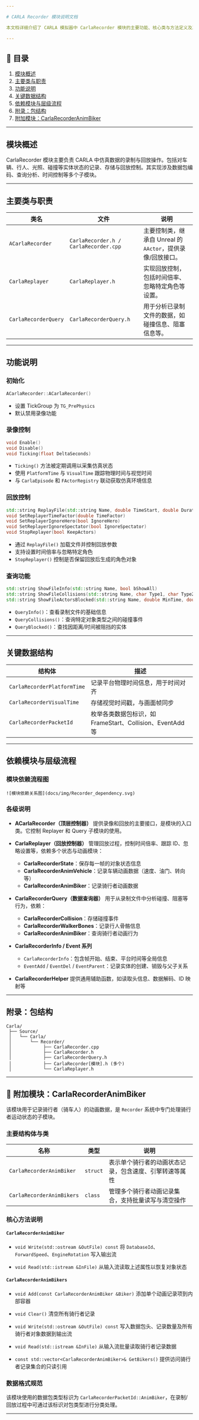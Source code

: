 ```yaml
---

# CARLA Recorder 模块说明文档

本文档详细介绍了 CARLA 模拟器中 CarlaRecorder 模块的主要功能、核心类与方法定义及其模块间依赖关系，旨在帮助开发者理解其录像与回放机制，并把握模块层次结构。

---
```


## 📑 目录

1. [模块概述](#模块概述)
2. [主要类与职责](#主要类与职责)
3. [功能说明](#功能说明)
4. [关键数据结构](#关键数据结构)
5. [依赖模块与层级流程](#依赖模块与层级流程)
6. [附录：包结构](#附录包结构)
7. [附加模块：CarlaRecorderAnimBiker](#附加模块carlarecorderanimbiker)

---

## 模块概述

CarlaRecorder 模块主要负责 CARLA 中仿真数据的录制与回放操作。包括对车辆、行人、光照、碰撞等实体状态的记录、存储与回放控制。其实现涉及数据包编码、查询分析、时间控制等多个子模块。

---

## 主要类与职责

| 类名                   | 文件                                    | 说明                                     |
| -------------------- | ------------------------------------- | -------------------------------------- |
| `ACarlaRecorder`     | `CarlaRecorder.h / CarlaRecorder.cpp` | 主要控制类，继承自 Unreal 的 `AActor`，提供录像/回放接口。 |
| `CarlaReplayer`      | `CarlaReplayer.h`                     | 实现回放控制，包括时间倍率、忽略特定角色等设置。               |
| `CarlaRecorderQuery` | `CarlaRecorderQuery.h`                | 用于分析已录制文件的数据，如碰撞信息、阻塞信息等。              |

---

## 功能说明

### 初始化

```cpp
ACarlaRecorder::ACarlaRecorder()
```

* 设置 TickGroup 为 `TG_PrePhysics`
* 默认禁用录像功能

### 录像控制

```cpp
void Enable()
void Disable()
void Ticking(float DeltaSeconds)
```

* `Ticking()` 方法被定期调用以采集仿真状态
* 使用 `PlatformTime` 与 `VisualTime` 跟踪物理时间与视觉时间
* 与 `CarlaEpisode` 和 `FActorRegistry` 联动获取仿真环境信息

### 回放控制

```cpp
std::string ReplayFile(std::string Name, double TimeStart, double Duration, uint32_t FollowId, bool ReplaySensors)
void SetReplayerTimeFactor(double TimeFactor)
void SetReplayerIgnoreHero(bool IgnoreHero)
void SetReplayerIgnoreSpectator(bool IgnoreSpectator)
void StopReplayer(bool KeepActors)
```

* 通过 `ReplayFile()` 加载文件并控制回放参数
* 支持设置时间倍率与忽略特定角色
* `StopReplayer()` 控制是否保留回放后生成的角色对象

### 查询功能

```cpp
std::string ShowFileInfo(std::string Name, bool bShowAll)
std::string ShowFileCollisions(std::string Name, char Type1, char Type2)
std::string ShowFileActorsBlocked(std::string Name, double MinTime, double MinDistance)
```

* `QueryInfo()`：查看录制文件的基础信息
* `QueryCollisions()`：查询特定对象类型之间的碰撞事件
* `QueryBlocked()`：查找因距离/时间被阻挡的实体

---

## 关键数据结构

| 结构体                         | 描述                                          |
| --------------------------- | ------------------------------------------- |
| `CarlaRecorderPlatformTime` | 记录平台物理时间信息，用于时间对齐                           |
| `CarlaRecorderVisualTime`   | 存储视觉时间戳，与画面帧同步                              |
| `CarlaRecorderPacketId`     | 枚举各类数据包标识，如 FrameStart、Collision、EventAdd 等 |

---

## 依赖模块与层级流程

### 模块依赖流程图

```
![模块依赖关系图](docs/img/Recorder_dependency.svg)

```

### 各级说明

* **ACarlaRecorder（顶层控制器）**
  提供录像和回放的主要接口，是模块的入口类。它控制 Replayer 和 Query 子模块的使用。

* **CarlaReplayer（回放控制器）**
  管理回放过程，控制时间倍率、跟踪 ID、忽略设置等，依赖多个状态与动画模块：

  * **CarlaRecorderState**：保存每一帧的对象状态信息
  * **CarlaRecorderAnimVehicle**：记录车辆动画数据（速度、油门、转向等）
  * **CarlaRecorderAnimBiker**：记录骑行者动画数据

* **CarlaRecorderQuery（数据查询器）**
  用于从录制文件中分析碰撞、阻塞等行为，依赖：

  * **CarlaRecorderCollision**：存储碰撞事件
  * **CarlaRecorderWalkerBones**：记录行人骨骼信息
  * **CarlaRecorderAnimBiker**：查询骑行者动画行为

* **CarlaRecorderInfo / Event 系列**

  * `CarlaRecorderInfo`：包含帧开始、结束、平台时间等全局信息
  * `EventAdd` / `EventDel` / `EventParent`：记录实体的创建、销毁与父子关系

* **CarlaRecorderHelper**
  提供通用辅助函数，如读取头信息、数据解码、ID 映射等

---

## 附录：包结构

```
Carla/
 ├── Source/
 │   └── Carla/
 │       └── Recorder/
 │            ├── CarlaRecorder.cpp
 │            ├── CarlaRecorder.h
 │            ├── CarlaRecorderQuery.h
 │            ├── CarlaRecorder[模块].h (多个)
 │            └── CarlaReplayer.h
```

---

## 🔄 附加模块：CarlaRecorderAnimBiker

该模块用于记录骑行者（骑车人）的动画数据，是 `Recorder` 系统中专门处理骑行者运动状态的子模块。

### 主要结构体与类

| 名称                        | 类型       | 说明                          |
| ------------------------- | -------- | --------------------------- |
| `CarlaRecorderAnimBiker`  | `struct` | 表示单个骑行者的动画状态记录，包含速度、引擎转速等属性 |
| `CarlaRecorderAnimBikers` | `class`  | 管理多个骑行者动画记录集合，支持批量读写与清空操作   |

### 核心方法说明

#### `CarlaRecorderAnimBiker`

* `void Write(std::ostream &OutFile) const`
  将 `DatabaseId`、`ForwardSpeed`、`EngineRotation` 写入输出流

* `void Read(std::istream &InFile)`
  从输入流读取上述属性以恢复对象状态

#### `CarlaRecorderAnimBikers`

* `void Add(const CarlaRecorderAnimBiker &Biker)`
  添加单个动画记录项到内部容器

* `void Clear()`
  清空所有骑行者记录

* `void Write(std::ostream &OutFile) const`
  写入数据包头、记录数量及所有骑行者对象数据到输出流

* `void Read(std::istream &InFile)`
  从输入流批量读取骑行者记录数据

* `const std::vector<CarlaRecorderAnimBiker>& GetBikers()`
  提供访问骑行者记录集合的只读引用

### 数据格式规范

该模块使用的数据包类型标识为 `CarlaRecorderPacketId::AnimBiker`，在录制/回放过程中可通过该标识对包类型进行分类处理。

---

